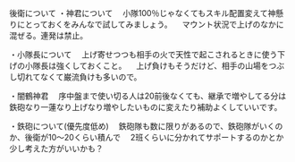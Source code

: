 後衛について
・神君について
　小隊100％じゃなくてもスキル配置変えて神懸りにとっておくをみんなで試してみましょう。
　マウント状況で上げのなかに混ぜる。連発は禁止。

・小隊長について
　上げ寄せつつも相手の火で天性で起こされるときに使う下げの小隊長は強くしておくこと。
　上げ負けもそうだけど、相手の山場をつぶし切れてなくて巌流負けも多いので。

・闇鶴神君
　序中盤まで使い切る人は20前後なくても、継承で増やしてる分は鉄砲なり一蓮なり上げなり増やしたいものに変えたり補助よくしていいです。

・鉄砲について(優先度低め)
　鉄砲隊も数に限りがあるので、鉄砲隊がいくのか、後衛が10～20くらい積んで
　2班くらいに分かれてサポートするのかとか少し考えた方がいいかも？


